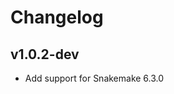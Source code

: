 Changelog
==========

<!--
Newest changes should be on top.

This document is user facing. Please word the changes in such a way
that users understand how the changes affect the new version.
-->

v1.0.2-dev
---------------------------
+ Add support for Snakemake 6.3.0
